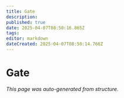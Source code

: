 ```yaml
---
title: Gate
description: 
published: true
date: 2025-04-07T08:50:16.865Z
tags: 
editor: markdown
dateCreated: 2025-04-07T08:50:14.766Z
---
```


# Gate

*This page was auto-generated from structure.*